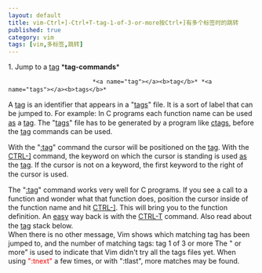```yaml
---
layout: default
title: vim-Ctrl+]-Ctrl+T-tag-1-of-3-or-more按Ctrl+]有多个标签时的跳转
published: true
category: vim
tags: [vim,多标签,跳转]
---
```

<div id="detail" class="detail" style="line-height: 1.3;"><p>1. Jump to a <a href="http://vimdoc.sourceforge.net/htmldoc/tagsrch.html#tag" target="_blank">tag</a>					*<a name="tag-commands"></a><b>tag-commands</b>*


							*<a name="tag"></a><b>tag</b>* *<a name="tags"></a><b>tags</b>*
A <a href="http://vimdoc.sourceforge.net/htmldoc/tagsrch.html#tag" target="_blank">tag</a> is an identifier that appears in a "<a href="http://vimdoc.sourceforge.net/htmldoc/tagsrch.html#tags" target="_blank">tags</a>" file.  It is a sort of label
that can be jumped to.  For example: In C programs each function name can be
used <a href="http://vimdoc.sourceforge.net/htmldoc/motion.html#as" target="_blank">as</a> a <a href="http://vimdoc.sourceforge.net/htmldoc/tagsrch.html#tag" target="_blank">tag</a>.  The "<a href="http://vimdoc.sourceforge.net/htmldoc/tagsrch.html#tags" target="_blank">tags</a>" file has to be generated by a program like <a href="http://vimdoc.sourceforge.net/htmldoc/tagsrch.html#ctags" target="_blank">ctags</a>,
before the <a href="http://vimdoc.sourceforge.net/htmldoc/tagsrch.html#tag" target="_blank">tag</a> commands can be used.

With the "<a href="http://vimdoc.sourceforge.net/htmldoc/tagsrch.html#:tag" target="_blank">:tag</a>" command the cursor will be positioned on the <a href="http://vimdoc.sourceforge.net/htmldoc/tagsrch.html#tag" target="_blank">tag</a>.  With the
<a href="http://vimdoc.sourceforge.net/htmldoc/tagsrch.html#CTRL-]" target="_blank">CTRL-]</a> command, the keyword on which the cursor is standing is used <a href="http://vimdoc.sourceforge.net/htmldoc/motion.html#as" target="_blank">as</a> the
<a href="http://vimdoc.sourceforge.net/htmldoc/tagsrch.html#tag" target="_blank">tag</a>.  If the cursor is not on a keyword, the first keyword to the right of the
cursor is used.

The "<a href="http://vimdoc.sourceforge.net/htmldoc/tagsrch.html#:tag" target="_blank">:tag</a>" command works very well for C programs.  If you see a call to a
function and wonder what that function does, position the cursor inside of the
function name and hit <a href="http://vimdoc.sourceforge.net/htmldoc/tagsrch.html#CTRL-]" target="_blank">CTRL-]</a>.  This will bring you to the function definition.
An <a href="http://vimdoc.sourceforge.net/htmldoc/starting.html#easy" target="_blank">easy</a> way back is with the <a href="http://vimdoc.sourceforge.net/htmldoc/tagsrch.html#CTRL-T" target="_blank">CTRL-T</a> command.  Also read about the <a href="http://vimdoc.sourceforge.net/htmldoc/tagsrch.html#tag" target="_blank">tag</a> stack
below.
<br>When there is no other message, Vim shows which matching tag has been jumped
to, and the number of matching tags:
	tag 1 of 3 or more
The " or more" is used to indicate that Vim didn't try all the tags files yet.
When using <font color="#f00000">":tnext"</font> a few times, or with ":tlast", more matches may be found.</p></div>
